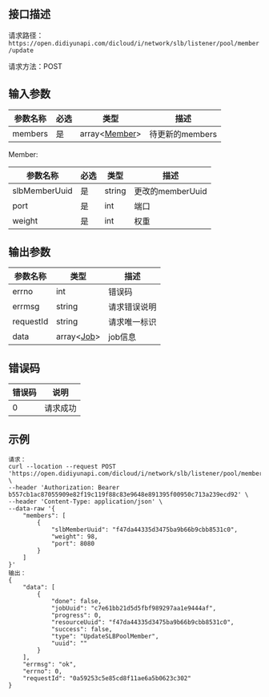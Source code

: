 ## 接口描述

请求路径：`https://open.didiyunapi.com/dicloud/i/network/slb/listener/pool/member/update`

请求方法：POST

## 输入参数

| 参数名称 | 必选 | 类型                       | 描述            |
| -------- | ---- | -------------------------- | --------------- |
| members  | 是   | array\<[Member](#Member)\> | 待更新的members |

<span id="Member"></span>
Member:

| 参数名称      | 必选 | 类型   | 描述             |
| ------------- | ---- | ------ | ---------------- |
| slbMemberUuid | 是   | string | 更改的memberUuid |
| port          | 是   | int    | 端口             |
| weight        | 是   | int    | 权重             |

## 输出参数

| 参数名称  | 类型                                                         | 描述         |
| --------- | ------------------------------------------------------------ | ------------ |
| errno     | int                                                          | 错误码       |
| errmsg    | string                                                       | 请求错误说明 |
| requestId | string                                                       | 请求唯一标识 |
| data      | array\<[Job](/static/docs-content/products/通用响应结构.md#Job)\> | job信息      |


## 错误码

| 错误码 | 说明     |
| ------ | -------- |
| 0      | 请求成功 |

## 示例

```
请求：
curl --location --request POST 'https://open.didiyunapi.com/dicloud/i/network/slb/listener/pool/member/update' \
--header 'Authorization: Bearer b557cb1ac87055909e82f19c119f88c83e9648e891395f00950c713a239ecd92' \
--header 'Content-Type: application/json' \
--data-raw '{
    "members": [
        {
            "slbMemberUuid": "f47da44335d3475ba9b66b9cbb8531c0",
            "weight": 98,
            "port": 8080
        }
    ]
}'
输出：
{
    "data": [
        {
            "done": false,
            "jobUuid": "c7e61bb21d5d5fbf989297aa1e9444af",
            "progress": 0,
            "resourceUuid": "f47da44335d3475ba9b66b9cbb8531c0",
            "success": false,
            "type": "UpdateSLBPoolMember",
            "uuid": ""
        }
    ],
    "errmsg": "ok",
    "errno": 0,
    "requestId": "0a59253c5e85cd8f11ae6a5b0623c302"
}
```

